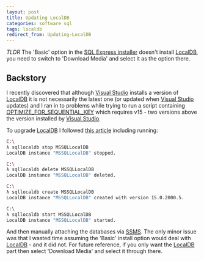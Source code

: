 ```yaml
---
layout: post
title: Updating LocalDB
categories: software sql
tags: localdb
redirect_from: Updating-LocalDB
---
```


_TLDR_ The 'Basic' option in the [SQL Express installer](https://www.microsoft.com/en-us/download/details.aspx?id=101064) doesn't install [LocalDB](https://docs.microsoft.com/en-us/sql/database-engine/configure-windows/sql-server-express-localdb?view=sql-server-ver15), you need to switch to 'Download Media' and select it as the option there.

<!--more-->

## Backstory

I recently discovered that although [Visual Studio](https://visualstudio.microsoft.com/) installs a version of [LocalDB](https://docs.microsoft.com/en-us/sql/database-engine/configure-windows/sql-server-express-localdb?view=sql-server-ver15) it is not necessarily the latest one (or updated when [Visual Studio](https://visualstudio.microsoft.com/) updates) and I ran in to problems while trying to run a script containing [OPTIMIZE_FOR_SEQUENTIAL_KEY](https://stackoverflow.com/questions/59985030/syntax-error-at-optimize-for-sequential-key) which requires v15 - two versions above the version installed by [Visual Studio](https://visualstudio.microsoft.com/).

To upgrade [LocalDB](https://docs.microsoft.com/en-us/sql/database-engine/configure-windows/sql-server-express-localdb?view=sql-server-ver15) I followed [this article](https://intellitect.com/upgrading-sql-server-localdb/) including running:

```sh
C:\
λ sqllocaldb stop MSSQLLocalDB
LocalDB instance "MSSQLLocalDB" stopped.

C:\
λ sqllocaldb delete MSSQLLocalDB
LocalDB instance "MSSQLLocalDB" deleted.

C:\
λ sqllocaldb create MSSQLLocalDB
LocalDB instance "MSSQLLocalDB" created with version 15.0.2000.5.

C:\
λ sqllocaldb start MSSQLLocalDB
LocalDB instance "MSSQLLocalDB" started.
```

And then manually attaching the databases via [SSMS](https://docs.microsoft.com/en-us/sql/ssms/download-sql-server-management-studio-ssms?view=sql-server-ver15). The only minor issue was that I wasted time assuming the 'Basic' install option would deal with [LocalDB](https://docs.microsoft.com/en-us/sql/database-engine/configure-windows/sql-server-express-localdb?view=sql-server-ver15) - and it did not. For future reference, if you only want the [LocalDB](https://docs.microsoft.com/en-us/sql/database-engine/configure-windows/sql-server-express-localdb?view=sql-server-ver15) part then select 'Download Media' and select it through there.
